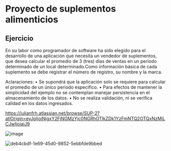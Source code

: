 # Proyecto de suplementos alimenticios

## Ejercicio 

En su labor como programador de software ha sido elegido para el desarrollo de una aplicación que necesita un vendedor de suplementos, que desea calcular el promedio de 3 (tres) dias de ventas en un periodo determinado de un local determinado.Como información básica de cada suplemento se debe registrar el número de registro, su 
nombre y la marca. 

Aclaraciones:
• Se supondrá que la aplicación solo se requiere para calcular el promedio de un único periodo
especifico.
• Para efectos de mantener la simplicidad del ejemplo no se contemplan manejar persistencia en el almacenamiento de los datos.
• No se realiza validación, ni se verifica calidad en los datos ingresados.

https://julianfrh.atlassian.net/browse/SUP-2?atlOrigin=eyJpIjoiNjgxY2FjNGMzYjc0NGRhOTlkZDk1YzFmNTQ2OTQxNzMiLCJwIjoiaiJ9

![image](https://github.com/julianfrhgn/demo.github.io/assets/132966493/716eecfa-ff68-4139-ad43-13c3296af91f)


![deb4cbdf-1e69-45d0-9852-5ebbfde9bbed](https://github.com/julianfrhgn/demo.github.io/assets/132966493/afc5f5e4-5f35-4926-b6de-36716f5a31a1)






